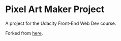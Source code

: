 # Pixel Art Maker Project

A project for the Udacity Front-End Web Dev course.

Forked from [here](https://github.com/udacity/project-pixel-art-maker-starter).